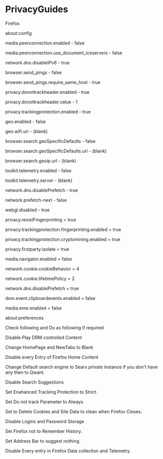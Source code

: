 # PrivacyGuides

Firefox


about:config


media.peerconnection.enabled - false

media.peerconnection.use_document_iceservers - false 

network.dns.disableIPv6 - true

browser.send_pings - false

browser.send_pings.require_same_host - true

privacy.donottrackheader.enabled - true

privacy.donottrackheader.value - 1

privacy.trackingprotection.enabled - true 

geo.enabled - false

geo.wifi.uri - (blank) 

browser.search.geoSpecificDefaults - false

browser.search.geoSpecificDefaults.url - (blank)

browser.search.geoip.url - (blank) 

toolkit.telemetry.enabled - false

toolkit.telemetry.server - (blank) 

network.dns.disablePrefetch - true

network.prefetch-next - false

webgl.disabled - true

privacy.resistFingerprinting = true

privacy.trackingprotection.fingerprinting.enabled = true

privacy.trackingprotection.cryptomining.enabled = true

privacy.firstparty.isolate = true

media.navigator.enabled = false

network.cookie.cookieBehavior = 4

network.cookie.lifetimePolicy = 2

network.dns.disablePrefetch = true

dom.event.clipboardevents.enabled = false

media.eme.enabled = false


about:preferences


Check following and Do as following if required


Disable Play DRM controlled Content

Change HomePage and NewTabs to Blank

Disable every Entry of Firefox Home Content

Change Default search engine to Searx private instance if you don't have any then to Qwant.

Disable Search Suggestions

Set Enahanced Tracking Protection to Strict.

Set Do not track Parameter to Always

Set to Delete Cookies and Site Data to clean when Firefox Closes.

Disable Logins and Password Storage

Set Firefox not to Remember History.

Set Address Bar to suggest nothing.

Disable Every entry in Firefox Data collection and Telemetry.

